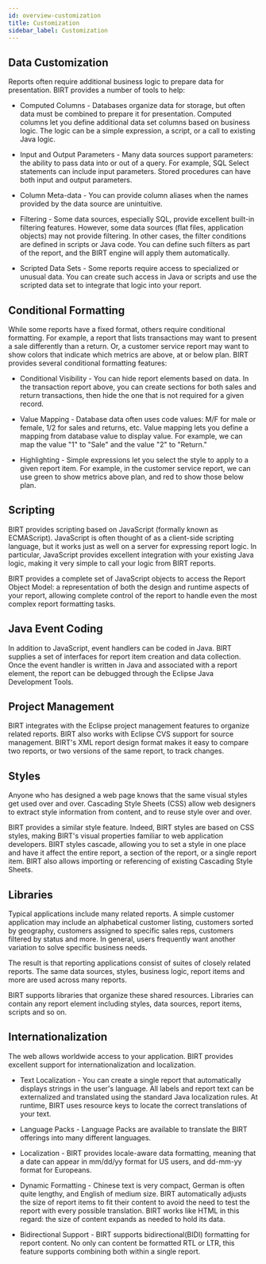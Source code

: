 ```yaml
---
id: overview-customization
title: Customization
sidebar_label: Customization
---
```

## Data Customization
Reports often require additional business logic to prepare data for presentation. BIRT provides a number of tools to help:

+ Computed Columns - Databases organize data for storage, but often data must be combined to prepare it for presentation. Computed columns let you define additional data set columns based on business logic. The logic can be a simple expression, a script, or a call to existing Java logic.

+ Input and Output Parameters - Many data sources support parameters: the ability to pass data into or out of a query. For example, SQL Select statements can include input parameters. Stored procedures can have both input and output parameters.

+ Column Meta-data - You can provide column aliases when the names provided by the data source are unintuitive.

+ Filtering - Some data sources, especially SQL, provide excellent built-in filtering features. However, some data sources (flat files, application objects) may not provide filtering. In other cases, the filter conditions are defined in scripts or Java code. You can define such filters as part of the report, and the BIRT engine will apply them automatically.

+ Scripted Data Sets - Some reports require access to specialized or unusual data. You can create such access in Java or scripts and use the scripted data set to integrate that logic into your report.

## Conditional Formatting

While some reports have a fixed format, others require conditional formatting. For example, a report that lists transactions may want to present a sale differently than a return. Or, a customer service report may want to show colors that indicate which metrics are above, at or below plan. BIRT provides several conditional formatting features:

+ Conditional Visibility - You can hide report elements based on data. In the transaction report above, you can create sections for both sales and return transactions, then hide the one that is not required for a given record.

+ Value Mapping - Database data often uses code values: M/F for male or female, 1/2 for sales and returns, etc. Value mapping lets you define a mapping from database value to display value. For example, we can map the value "1" to "Sale" and the value "2" to "Return."

+ Highlighting - Simple expressions let you select the style to apply to a given report item. For example, in the customer service report, we can use green to show metrics above plan, and red to show those below plan.

## Scripting

BIRT provides scripting based on JavaScript (formally known as ECMAScript). JavaScript is often thought of as a client-side scripting language, but it works just as well on a server for expressing report logic. In particular, JavaScript provides excellent integration with your existing Java logic, making it very simple to call your logic from BIRT reports.

BIRT provides a complete set of JavaScript objects to access the Report Object Model: a representation of both the design and runtime aspects of your report, allowing complete control of the report to handle even the most complex report formatting tasks.

## Java Event Coding
In addition to JavaScript, event handlers can be coded in Java. BIRT supplies a set of interfaces for report item creation and data collection. Once the event handler is written in Java and associated with a report element, the report can be debugged through the Eclipse Java Development Tools.

## Project Management
BIRT integrates with the Eclipse project management features to organize related reports. BIRT also works with Eclipse CVS support for source management. BIRT's XML report design format makes it easy to compare two reports, or two versions of the same report, to track changes.

## Styles
Anyone who has designed a web page knows that the same visual styles get used over and over. Cascading Style Sheets (CSS) allow web designers to extract style information from content, and to reuse style over and over.

BIRT provides a similar style feature. Indeed, BIRT styles are based on CSS styles, making BIRT's visual properties familiar to web application developers. BIRT styles cascade, allowing you to set a style in one place and have it affect the entire report, a section of the report, or a single report item. BIRT also allows importing or referencing of existing Cascading Style Sheets.

## Libraries
Typical applications include many related reports. A simple customer application may include an alphabetical customer listing, customers sorted by geography, customers assigned to specific sales reps, customers filtered by status and more. In general, users frequently want another variation to solve specific business needs.

The result is that reporting applications consist of suites of closely related reports. The same data sources, styles, business logic, report items and more are used across many reports.

BIRT supports libraries that organize these shared resources. Libraries can contain any report element including styles, data sources, report items, scripts and so on.

## Internationalization
The web allows worldwide access to your application. BIRT provides excellent support for internationalization and localization.

+ Text Localization - You can create a single report that automatically displays strings in the user's language. All labels and report text can be externalized and translated using the standard Java localization rules. At runtime, BIRT uses resource keys to locate the correct translations of your text.

+ Language Packs - Language Packs are available to translate the BIRT offerings into many different languages.

+ Localization - BIRT provides locale-aware data formatting, meaning that a date can appear in mm/dd/yy format for US users, and dd-mm-yy format for Europeans.

+ Dynamic Formatting - Chinese text is very compact, German is often quite lengthy, and English of medium size. BIRT automatically adjusts the size of report items to fit their content to avoid the need to test the report with every possible translation. BIRT works like HTML in this regard: the size of content expands as needed to hold its data.

+ Bidirectional Support - BIRT supports bidirectional(BIDI) formatting for report content. No only can content be formatted RTL or LTR, this feature supports combining both within a single report.